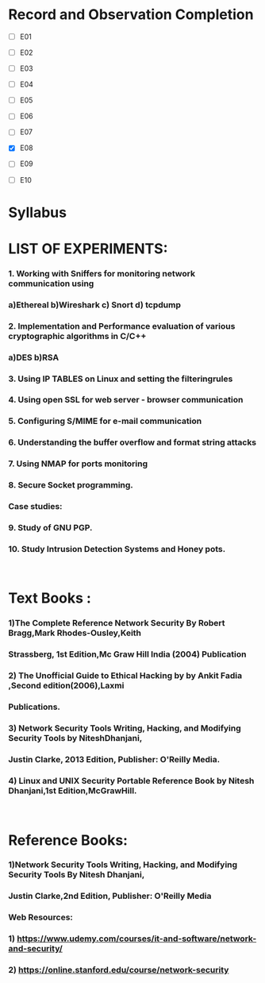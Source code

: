 # Record and Observation Completion

- [ ] E01
- [ ] E02
- [ ] E03
- [ ] E04
- [ ] E05
- [ ] E06
- [ ] E07
- [x] E08
- [ ] E09
- [ ] E10







# Syllabus


# LIST OF EXPERIMENTS:

###  1. Working with Sniffers for monitoring network communication using
### a)Ethereal b)Wireshark c) Snort d) tcpdump
### 2. Implementation and Performance evaluation of various cryptographic algorithms in C/C++
### a)DES b)RSA
### 3. Using IP TABLES on Linux and setting the filteringrules
### 4. Using open SSL for web server - browser communication
### 5. Configuring S/MIME for e-mail communication 
### 6. Understanding the buffer overflow and format string attacks
### 7. Using NMAP for ports monitoring
### 8. Secure Socket programming.
### Case studies:
### 9. Study of GNU PGP.
### 10. Study Intrusion Detection Systems and Honey pots.

<br/>

# Text Books :
### 1)The Complete Reference Network Security By Robert Bragg,Mark Rhodes-Ousley,Keith
### Strassberg, 1st Edition,Mc Graw Hill India (2004) Publication
### 2) The Unofficial Guide to Ethical Hacking by by Ankit Fadia ,Second edition(2006),Laxmi
### Publications.
### 3) Network Security Tools Writing, Hacking, and Modifying Security Tools by NiteshDhanjani,
### Justin Clarke, 2013 Edition, Publisher: O'Reilly Media.
### 4) Linux and UNIX Security Portable Reference Book by Nitesh Dhanjani,1st Edition,McGrawHill.

<br/>

# Reference Books:
### 1)Network Security Tools Writing, Hacking, and Modifying Security Tools By Nitesh Dhanjani,
### Justin Clarke,2nd Edition, Publisher: O'Reilly Media
### Web Resources:
### 1) https://www.udemy.com/courses/it-and-software/network-and-security/
### 2) https://online.stanford.edu/course/network-security



